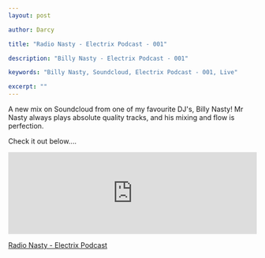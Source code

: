 ```yaml
---
layout: post

author: Darcy

title: "Radio Nasty - Electrix Podcast - 001"

description: "Billy Nasty - Electrix Podcast - 001"

keywords: "Billy Nasty, Soundcloud, Electrix Podcast - 001, Live"

excerpt: ""
---
```


A new mix on Soundcloud from one of my favourite DJ's, Billy Nasty! Mr Nasty always plays absolute quality tracks,
and his mixing and flow is perfection.

Check it out below....

<iframe width="100%" height="166" scrolling="no" frameborder="no" src="https://w.soundcloud.com/player/?url=http%3A%2F%2Fapi.soundcloud.com%2Ftracks%2F74301143"></iframe>

[Radio Nasty - Electrix Podcast](https://soundcloud.com/electrix-records/electrix-podcast-001-mixed-by)